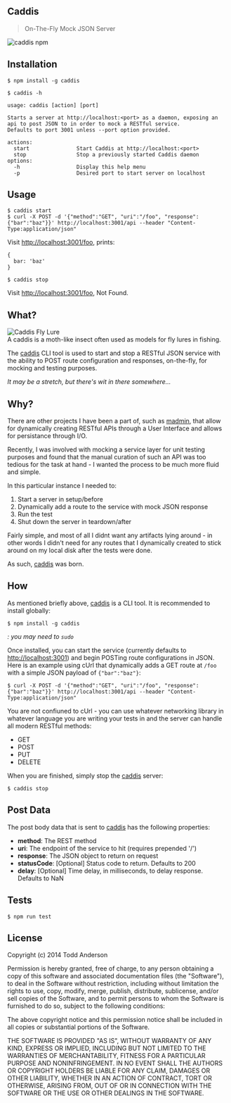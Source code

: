 Caddis
---
> On-The-Fly Mock JSON Server

![caddis npm](https://nodei.co/npm/caddis.png)

Installation
---
```
$ npm install -g caddis
```

```
$ caddis -h

usage: caddis [action] [port]

Starts a server at http://localhost:<port> as a daemon, exposing an api to post JSON to in order to mock a RESTful service.
Defaults to port 3001 unless --port option provided.

actions:
  start               Start Caddis at http://localhost:<port>
  stop                Stop a previously started Caddis daemon
options:
  -h                  Display this help menu
  -p                  Desired port to start server on localhost
```

Usage
---
```
$ caddis start
$ curl -X POST -d '{"method":"GET", "uri":"/foo", "response":{"bar":"baz"}}' http://localhost:3001/api --header "Content-Type:application/json"
```

Visit [http://localhost:3001/foo](http://localhost:3001/foo), prints:

```
{
  bar: 'baz'
}
```

```
$ caddis stop
```

Visit [http://localhost:3001/foo](http://localhost:3001/foo), Not Found.

What?
---
![Caddis Fly Lure](http://custardbelly.com/images/caddis.jpg)  
A caddis is a moth-like insect often used as models for fly lures in fishing.

The [caddis](https://github.com/bustardcelly/caddis) CLI tool is used to start and stop a RESTful JSON service with the ability to POST route configuration and responses, on-the-fly, for mocking and testing purposes.

_It may be a stretch, but there's wit in there somewhere..._

Why?
---
There are other projects I have been a part of, such as [madmin](https://github.com/infrared5/madmin), that allow for dynamically creating RESTful APIs through a User Interface and allows for persistance through I/O.

Recently, I was involved with mocking a service layer for unit testing purposes and found that the manual curation of such an API was too tedious for the task at hand - I wanted the process to be much more fluid and simple.

In this particular instance I needed to:

1. Start a server in setup/before
2. Dynamically add a route to the service with mock JSON response
3. Run the test
4. Shut down the server in teardown/after

Fairly simple, and most of all I didnt want any artifacts lying around - in other words I didn't need for any routes that I dynamically created to stick around on my local disk after the tests were done.

As such, [caddis](https://github.com/bustardcelly/caddis) was born.

How
---
As mentioned briefly above, [caddis](https://github.com/bustardcelly/caddis) is a CLI tool. It is recommended to install globally:

```
$ npm install -g caddis
```
_: you may need to `sudo`_

Once installed, you can start the service (currently defaults to [http://localhost:3001](http://localhost:3001)) and begin POSTing route configurations in JSON. Here is an example using cUrl that dynamically adds a GET route at `/foo` with a simple JSON payload of `{"bar":"baz"}`:

```
$ curl -X POST -d '{"method":"GET", "uri":"/foo", "response":{"bar":"baz"}}' http://localhost:3001/api --header "Content-Type:application/json"
```

You are not confiuned to cUrl - you can use whatever networking library in whatever language you are writing your tests in and the server can handle all modern RESTful methods:

* GET
* POST
* PUT
* DELETE

When you are finished, simply stop the [caddis](https://github.com/bustardcelly/caddis) server:

```
$ caddis stop
```

## Post Data
The post body data that is sent to [caddis](https://github.com/bustardcelly/caddis) has the following properties:

* __method__: The REST method
* __uri__: The endpoint of the service to hit (requires prepended '/')
* __response__: The JSON object to return on request
* __statusCode__: [Optional] Status code to return. Defaults to 200
* __delay__: [Optional] Time delay, in milliseconds, to delay response. Defaults to NaN

Tests
---

```
$ npm run test
```

License
---
Copyright (c) 2014 Todd Anderson

Permission is hereby granted, free of charge, to any person
obtaining a copy of this software and associated documentation
files (the "Software"), to deal in the Software without
restriction, including without limitation the rights to use,
copy, modify, merge, publish, distribute, sublicense, and/or sell
copies of the Software, and to permit persons to whom the
Software is furnished to do so, subject to the following
conditions:

The above copyright notice and this permission notice shall be
included in all copies or substantial portions of the Software.

THE SOFTWARE IS PROVIDED "AS IS", WITHOUT WARRANTY OF ANY KIND,
EXPRESS OR IMPLIED, INCLUDING BUT NOT LIMITED TO THE WARRANTIES
OF MERCHANTABILITY, FITNESS FOR A PARTICULAR PURPOSE AND
NONINFRINGEMENT. IN NO EVENT SHALL THE AUTHORS OR COPYRIGHT
HOLDERS BE LIABLE FOR ANY CLAIM, DAMAGES OR OTHER LIABILITY,
WHETHER IN AN ACTION OF CONTRACT, TORT OR OTHERWISE, ARISING
FROM, OUT OF OR IN CONNECTION WITH THE SOFTWARE OR THE USE OR
OTHER DEALINGS IN THE SOFTWARE.
